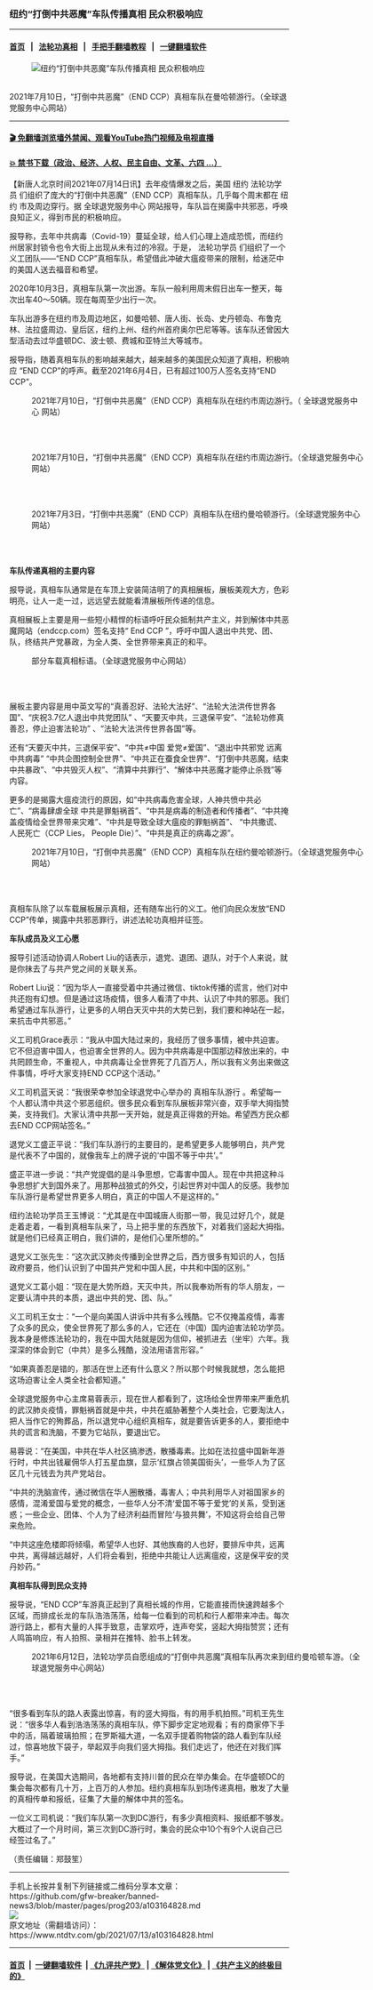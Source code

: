 ### 纽约“打倒中共恶魔”车队传播真相 民众积极响应
------------------------

#### [首页](https://github.com/gfw-breaker/banned-news3/blob/master/README.md) &nbsp;&nbsp;|&nbsp;&nbsp; [法轮功真相](https://github.com/begood0513/basic/blob/master/README.md)  &nbsp;&nbsp;|&nbsp;&nbsp; [手把手翻墙教程](https://github.com/gfw-breaker/guides/wiki)  &nbsp;&nbsp;|&nbsp;&nbsp; [一键翻墙软件](https://github.com/gfw-breaker/nogfw/blob/master/README.md)  



<div><div class="featured_image">
 <figure>
  <img alt="纽约“打倒中共恶魔”车队传播真相 民众积极响应" src="https://i.ntdtv.com/assets/uploads/2021/07/signal-2021-07-10-161208-768x432-800x450.jpeg"/>
 </figure><br/>
 <span class="caption">
  2021年7月10日，“打倒中共恶魔”（END CCP）真相车队在曼哈顿游行。（全球退党服务中心网站）
 </span>
</div>
</div><hr/>

#### [ 🎬  免翻墙浏览墙外禁闻、观看YouTube热门视频及电视直播](https://github.com/gfw-breaker/HelloWorld)

#### [ 💥  禁书下载（政治、经济、人权、民主自由、文革、六四 ...）](https://github.com/gfw-breaker/books/blob/master/README.md)

<div><div class="post_content" itemprop="articleBody">
 <p>
  【新唐人北京时间2021年07月14日讯】去年疫情爆发之后，美国
  <ok href="https://www.ntdtv.com/gb/纽约.htm">
   纽约
  </ok>
  <ok href="https://www.ntdtv.com/gb/法轮功学员.htm">
   法轮功学员
  </ok>
  们组织了庞大的“打倒中共恶魔”（END CCP）真相车队，几乎每个周末都在
  <ok href="https://www.ntdtv.com/gb/纽约.htm">
   纽约
  </ok>
  市及周边穿行。据
  <ok href="https://www.ntdtv.com/gb/全球退党服务中心.htm">
   全球退党服务中心
  </ok>
  网站报导，车队旨在揭露中共邪恶，呼唤良知正义，得到市民的积极响应。
 </p>
 <p>
  报导称，去年中共病毒（Covid-19）蔓延全球，给人们心理上造成恐慌，而纽约州居家封锁令也令大街上出现从未有过的冷寂。于是，
  <ok href="https://www.ntdtv.com/gb/法轮功学员.htm">
   法轮功学员
  </ok>
  们组织了一个义工团队——“END CCP”真相车队，希望借此冲破大瘟疫带来的限制，给迷茫中的美国人送去福音和希望。
 </p>
 <p>
  2020年10月3日，真相车队第一次出游。车队一般利用周末假日出车一整天，每次出车40～50辆。现在每周至少出行一次。
 </p>
 <p>
  车队出游多在纽约市及周边地区，如曼哈顿、唐人街、长岛、史丹顿岛、布鲁克林、法拉盛周边、皇后区，纽约上州、纽约州首府奥尔巴尼等等。该车队还曾因大型活动去过华盛顿DC、波士顿、费城和亚特兰大等城市。
 </p>
 <p>
  报导指，随着真相车队的影响越来越大，越来越多的美国民众知道了真相，积极响应 “END CCP”的呼声。截至2021年6月4日，已有超过100万人签名支持“END CCP”。
 </p>
 <figure class="wp-caption aligncenter" id="attachment_103164833" style="width: 600px">
  <ok href="https://i.ntdtv.com/assets/uploads/2021/07/51304681822_1dba4e0ebd_c.jpg">
   <img alt="" class="size-medium wp-image-103164833" src="https://i.ntdtv.com/assets/uploads/2021/07/51304681822_1dba4e0ebd_c-600x338.jpg"/>
  </ok>
  <br/><figcaption class="wp-caption-text">
   2021年7月10日，“打倒中共恶魔”（END CCP）真相车队在纽约市周边游行。（
   <ok href="https://www.ntdtv.com/gb/全球退党服务中心.htm">
    全球退党服务中心
   </ok>
   网站）
  </figcaption><br/>
 </figure><br/>
 <figure class="wp-caption aligncenter" id="attachment_103164834" style="width: 600px">
  <ok href="https://i.ntdtv.com/assets/uploads/2021/07/51305427881_ef0caa126c_c.jpg">
   <img alt="" class="size-medium wp-image-103164834" src="https://i.ntdtv.com/assets/uploads/2021/07/51305427881_ef0caa126c_c-600x338.jpg"/>
  </ok>
  <br/><figcaption class="wp-caption-text">
   2021年7月10日，“打倒中共恶魔”（END CCP）真相车队在纽约市周边游行。（全球退党服务中心网站）
  </figcaption><br/>
 </figure><br/>
 <figure class="wp-caption aligncenter" id="attachment_103164836" style="width: 600px">
  <ok href="https://i.ntdtv.com/assets/uploads/2021/07/51288157981_4190ebb62d_c.jpg">
   <img alt="" class="size-medium wp-image-103164836" src="https://i.ntdtv.com/assets/uploads/2021/07/51288157981_4190ebb62d_c-600x450.jpg"/>
  </ok>
  <br/><figcaption class="wp-caption-text">
   2021年7月3日，“打倒中共恶魔”（END CCP）真相车队在纽约曼哈顿游行。（全球退党服务中心网站）
  </figcaption><br/>
 </figure><br/>
 <p>
  <strong>
   车队传递真相的主要内容
  </strong>
 </p>
 <p>
  报导说，真相车队通常是在车顶上安装简洁明了的真相展板，展板美观大方，色彩明亮，让人一走一过，远远望去就能看清展板所传递的信息。
 </p>
 <p>
  真相展板上主要是用一些短小精悍的标语呼吁民众抵制共产主义，并到解体中共恶魔网站（endccp.com）签名支持“
  <ok href="https://www.ntdtv.com/gb/end-ccp.htm">
   End CCP
  </ok>
  ”，呼吁中国人退出中共党、团、队，终结共产党暴政，为全人类、全世界带来真正的和平。
 </p>
 <figure class="wp-caption aligncenter" id="attachment_103164829" style="width: 600px">
  <ok href="https://i.ntdtv.com/assets/uploads/2021/07/Screen-Shot-2021-07-11-at-8.13.09-PM.jpg">
   <img alt="" class="size-medium wp-image-103164829" src="https://i.ntdtv.com/assets/uploads/2021/07/Screen-Shot-2021-07-11-at-8.13.09-PM-600x543.jpg"/>
  </ok>
  <br/><figcaption class="wp-caption-text">
   部分车载真相标语。（全球退党服务中心网站）
  </figcaption><br/>
 </figure><br/>
 <p>
  展板主要内容是用中英文写的“真善忍好、法轮大法好”、“法轮大法洪传世界各国”、“庆祝3.7亿人退出中共党团队” 、“天要灭中共，三退保平安”、“法轮功修真善忍，停止迫害法轮功” 、“法轮大法洪传世界各国”等。
 </p>
 <p>
  还有“天要灭中共，三退保平安”、“中共≠中国 爱党≠爱国”、“退出中共邪党 远离中共病毒” “中共企图控制全世界”、“中共正在蚕食全世界”、“打倒中共恶魔，结束中共暴政”、“中共毁灭人权”、“清算中共罪行”、“解体中共恶魔才能停止杀戮”等内容。
 </p>
 <p>
  更多的是揭露大瘟疫流行的原因，如“中共病毒危害全球，人神共愤中共必亡”、“病毒肆虐全球 中共是罪魁祸首”、“中共是病毒的制造者和传播者”、“中共掩盖疫情给全世界带来灾难”、“中共是导致全球大瘟疫的罪魁祸首”、 “中共撒谎、人民死亡（CCP Lies， People Die）”、“中共是真正的病毒之源”。
 </p>
 <figure class="wp-caption aligncenter" id="attachment_103164838" style="width: 600px">
  <ok href="https://i.ntdtv.com/assets/uploads/2021/07/51306147454_e3e95c1f9e_c.jpg">
   <img alt="" class="size-medium wp-image-103164838" src="https://i.ntdtv.com/assets/uploads/2021/07/51306147454_e3e95c1f9e_c-600x338.jpg"/>
  </ok>
  <br/><figcaption class="wp-caption-text">
   2021年7月10日，“打倒中共恶魔”（END CCP）真相车队在纽约曼哈顿游行。（全球退党服务中心网站）
  </figcaption><br/>
 </figure><br/>
 <p>
  真相车队除了以车载展板展示真相，还有随车出行的义工。他们向民众发放“END CCP”传单，揭露中共邪恶罪行，讲述法轮功真相并征签。
 </p>
 <p>
  <strong>
   车队成员及义工心愿
  </strong>
 </p>
 <p>
  报导引述活动协调人Robert Liu的话表示，退党、退团、退队，对于个人来说，就是你抹去了与共产党之间的关联关系。
 </p>
 <p>
  Robert Liu说：“因为华人一直接受着中共通过微信、tiktok传播的谎言，他们对中共还抱有幻想。但是通过这场疫情，很多人看清了中共、认识了中共的邪恶。我们希望通过车队游行，让更多的人明白天灭中共的大势已到，我们要和神站在一起，来抗击中共邪恶。”
 </p>
 <div class="video_fit_container">
 </div>
 <p>
  义工司机Grace表示：“我从中国大陆过来的，我经历了很多事情，被中共迫害。它不但迫害中国人，也迫害全世界的人。因为中共病毒是中国那边释放出来的，中共罔顾生命，不重视人，中共病毒让全世界死了几百万人，所以我有义务出来做这件事情，呼吁大家支持END CCP这个活动。”
 </p>
 <p>
  义工司机蓝天说：“我很荣幸参加全球退党中心举办的
  <ok href="https://www.ntdtv.com/gb/真相车队游行.htm">
   真相车队游行
  </ok>
  。希望每一个人都认清中共这个邪恶组织。很多民众看到车队展板非常兴奋，双手举大拇指赞美，支持我们。大家认清中共那一天开始，就是真正得救的开始。希望西方民众都去END CCP网站签名。”
 </p>
 <p>
  退党义工盛正平说：“我们车队游行的主要目的，是希望更多人能够明白，共产党是代表不了中国的，就像我车上的牌子说的‘中国不等于中共’。”
 </p>
 <p>
  盛正平进一步说：“共产党提倡的是斗争思想，它毒害中国人。现在中共把这种斗争思想扩大到国外来了。用那种战狼式的外交，引起世界对中国人的反感。我参加车队游行是希望世界更多人明白，真正的中国人不是这样的。”
 </p>
 <p>
  纽约法轮功学员王玉博说：“尤其是在中国城唐人街那一带，我见过好几个，就是走着走着，一看到真相车队来了，马上把手里的东西放下，对着我们竖起大拇指。就是他们已经真正明白，我们讲的，是他们心里所想的。”
 </p>
 <p>
  退党义工张先生：“这次武汉肺炎传播到全世界之后，西方很多有知识的人，包括政府要员，他们认识到了中国共产党和中国人民，中共和中国的区别。”
 </p>
 <p>
  退党义工葛小姐：“现在是大势所趋，天灭中共，所以我奉劝所有的华人朋友，一定要认清中共的本质，退出中共的党、团、队。”
 </p>
 <p>
  义工司机王女士：“一个是向美国人讲诉中共有多么残酷。它不仅掩盖疫情，毒害了众多的民众，使全世界死了那么多的人，它还在（中国）国内迫害法轮功学员。我本身是修炼法轮功的，我在中国大陆就是因为信仰，被抓进去（坐牢）六年。我深深的体会到它（中共）是多么残酷，没法用语言形容。”
 </p>
 <p>
  “如果真善忍是错的，那活在世上还有什么意义？所以那个时候我就想，怎么能把这场迫害让全人类全社会都知道。”
 </p>
 <div class="video_fit_container">
 </div>
 <p>
  全球退党服务中心主席易蓉表示，现在世人都看到了，这场给全世界带来严重危机的武汉肺炎疫情，罪魁祸首就是中共，中共在威胁著整个人类社会，它要淘汰人，把人当作它的殉葬品，所以退党中心组织真相车，就是要告诉更多的人，要拒绝中共的谎言和洗脑，不要为它站队，要退出它。
 </p>
 <p>
  易蓉说：“在美国，中共在华人社区搞渗透，散播毒素。比如在法拉盛中国新年游行时，中共出钱雇佣华人打五星血旗，显示‘红旗占领美国街头’，一些华人为了区区几十元钱去为共产党站台。
 </p>
 <p>
  “中共的洗脑宣传，通过微信在华人圈散播，毒害人；中共利用华人对祖国家乡的感情，混淆爱国与爱党的概念，一些华人分不清‘爱国不等于爱党’的关系，受到迷惑；一些企业、团体、个人为了经济利益而冒险‘与狼共舞’，不知这将会给自己带来危险。
 </p>
 <p>
  “中共这座危楼即将倾塌，希望华人也好、其他族裔的人也好，要排斥中共，远离中共，离得越远越好，人们将会看到，拒绝中共能让人远离瘟疫，这是保平安的灵丹妙药。”
 </p>
 <p>
  <strong>
   真相车队得到民众支持
  </strong>
 </p>
 <p>
  报导说，“END CCP”车游真正起到了真相长城的作用，它能直接而快速跨越多个区域，而排成长龙的车队浩浩荡荡，给每一位看到的司机和行人都带来冲击。每次游行路上，都有大量的人挥手致意，击掌欢呼，连声夸奖，竖起大拇指赞赏；还有人鸣笛响应，有人拍照、录相并在推特、脸书上转发。
 </p>
 <figure class="wp-caption aligncenter" id="attachment_103164842" style="width: 600px">
  <ok href="https://i.ntdtv.com/assets/uploads/2021/07/51243765577_10d696f48b_c.jpg">
   <img alt="" class="size-medium wp-image-103164842" src="https://i.ntdtv.com/assets/uploads/2021/07/51243765577_10d696f48b_c-600x450.jpg"/>
  </ok>
  <br/><figcaption class="wp-caption-text">
   2021年6月12日，法轮功学员自愿组成的“打倒中共恶魔”真相车队再次来到纽约曼哈顿车游。（全球退党服务中心网站）
  </figcaption><br/>
 </figure><br/>
 <p>
  “很多看到车队的路人表露出惊喜，有的竖大拇指，有的用手机拍照。”司机王先生说：“很多华人看到浩浩荡荡的真相车队，停下脚步定定地观看；有的商家停下手中的活，隔着玻璃拍照；在罗斯福大道，一名双手提着购物袋的路人看到车队经过，惊喜地放下袋子，举起双手向我们竖大拇指。我们走远了，他还在对我们挥手。”
 </p>
 <p>
  报导说，在美国大选期间，各地都有支持川普的民众在举办集会。在华盛顿DC的集会每次都有几十万，上百万的人参加。纽约真相车队到场传递真相，散发了大量的真相传单和报纸，征集了大量的解体中共的签名。
 </p>
 <p>
  一位义工司机说：“我们车队第一次到DC游行，有多少真相资料、报纸都不够发。大概过了一个月时间，第三次到DC游行时，集会的民众中10个有9个人说自己已经签过名了。”
 </p>
 <p>
  （责任编辑：郑鼓笙）
 </p>
 <div class="single_ad">
 </div>
</div>
</div>
<hr/>
手机上长按并复制下列链接或二维码分享本文章：<br/>
https://github.com/gfw-breaker/banned-news3/blob/master/pages/prog203/a103164828.md <br/>
<a href='https://github.com/gfw-breaker/banned-news3/blob/master/pages/prog203/a103164828.md'><img src='https://github.com/gfw-breaker/banned-news3/blob/master/pages/prog203/a103164828.md.png'/></a> <br/>
原文地址（需翻墙访问）：https://www.ntdtv.com/gb/2021/07/13/a103164828.html


------------------------
#### [首页](https://github.com/gfw-breaker/banned-news3/blob/master/README.md) &nbsp;|&nbsp; [一键翻墙软件](https://github.com/gfw-breaker/nogfw/blob/master/README.md) &nbsp;| [《九评共产党》](https://github.com/gfw-breaker/9ping.md/blob/master/README.md#九评之一评共产党是什么) | [《解体党文化》](https://github.com/gfw-breaker/jtdwh.md/blob/master/README.md) | [《共产主义的终极目的》](https://github.com/gfw-breaker/gczydzjmd.md/blob/master/README.md)


<img src='http://gfw-breaker.win/banned-news3/pages/prog203/a103164828.md' width='0px' height='0px'/>
